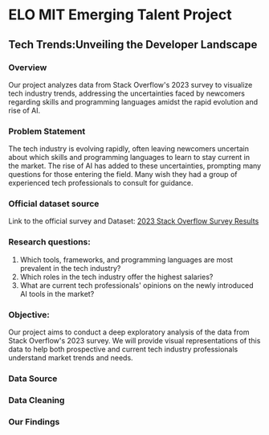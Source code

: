 # ELO MIT Emerging Talent Project
## Tech Trends:Unveiling the Developer Landscape
### Overview

Our project analyzes data from Stack Overflow's 2023 survey to visualize tech industry trends, addressing the uncertainties faced by newcomers regarding skills and programming languages amidst the rapid evolution and rise of AI.


### Problem Statement
The tech industry is evolving rapidly, often leaving newcomers uncertain about which skills and programming languages to learn to stay current in the market. The rise of AI has added to these uncertainties, prompting many questions for those entering the field. Many wish they had a group of experienced tech professionals to consult for guidance.

### Official dataset source
Link to the official survey and Dataset: [2023 Stack Overflow Survey Results](https://survey.stackoverflow.co/) 



### Research questions:

1. Which tools, frameworks, and programming languages are most prevalent in the tech industry?
2. Which roles in the tech industry offer the highest salaries?
3. What are current tech professionals' opinions on the newly introduced AI tools in the market?

### Objective:

Our project aims to conduct a deep exploratory analysis of the data from Stack Overflow's 2023 survey. We will provide visual representations of this data to help both prospective and current tech industry professionals understand market trends and needs.

### Data Source


### Data Cleaning


### Our Findings






